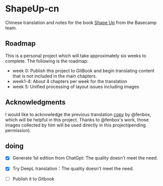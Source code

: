 # ShapeUp-cn
Chinese translation and notes for the book [Shape Up](https://basecamp.com/shapeup) from the Basecamp team.

## Roadmap 
This is a personal project which will take approximately six weeks to complete. The following is the roadmap:
  - week 0: Publish this project to GitBook and begin translating content that is not included in the main chapters.
  - week1-4: About 4 chapters per week for the translation
  - week 5: Unified processing of layout issues including images

## Acknowledgments
I would like to acknowledge the previous translation [copy](https://github.com/fenbox/shapeup) by @fenbox, which will be helpful in this project. 
Thanks to @fenbox's work, those images collected by him will be used directly in this project(pending permission). 
## doing
- [x] Generate 1st edition from ChatGpt: The quality doesn't meet the need.
- [x] Try DeepL translation：The quality doesn't meet the need.
- [ ] Publish it to Gitbook

